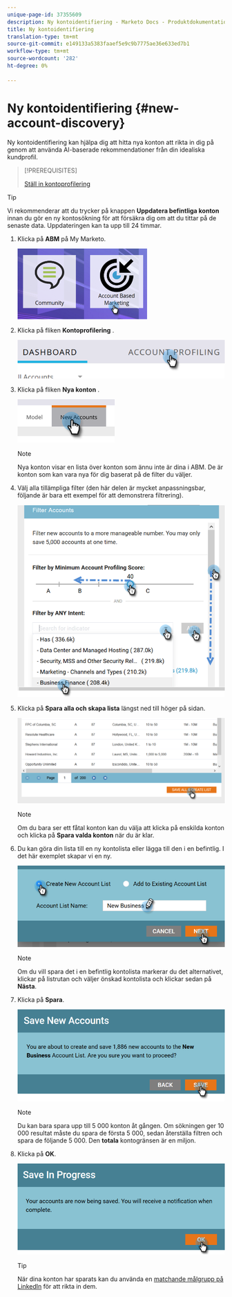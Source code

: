 ```yaml
---
unique-page-id: 37355609
description: Ny kontoidentifiering - Marketo Docs - Produktdokumentation
title: Ny kontoidentifiering
translation-type: tm+mt
source-git-commit: e149133a5383faaef5e9c9b7775ae36e633ed7b1
workflow-type: tm+mt
source-wordcount: '282'
ht-degree: 0%

---
```



# Ny kontoidentifiering {#new-account-discovery}

Ny kontoidentifiering kan hjälpa dig att hitta nya konton att rikta in dig på genom att använda AI-baserade rekommendationer från din idealiska kundprofil.

>[!PREREQUISITES]
>
>[Ställ in kontoprofilering](http://docs.marketo.com/x/FgAKAQ)

>[!TIP]
>
>Vi rekommenderar att du trycker på knappen **Uppdatera befintliga konton** innan du gör en ny kontosökning för att försäkra dig om att du tittar på de senaste data. Uppdateringen kan ta upp till 24 timmar.

1. Klicka på **ABM** på My Marketo.

   ![](assets/one-1.png)

1. Klicka på fliken **Kontoprofilering** .

   ![](assets/two-2.png)

1. Klicka på fliken **Nya konton** .

   ![](assets/three-1.png)

   >[!NOTE]
   >
   >Nya konton visar en lista över konton som ännu inte är dina i ABM. De är konton som kan vara nya för dig baserat på de filter du väljer.

1. Välj alla tillämpliga filter (den här delen är mycket anpassningsbar, följande är bara ett exempel för att demonstrera filtrering).

   ![](assets/four-1.png)

1. Klicka på **Spara alla och skapa lista** längst ned till höger på sidan.

   ![](assets/five-1.png)

   >[!NOTE]
   >
   >Om du bara ser ett fåtal konton kan du välja att klicka på enskilda konton och klicka på **Spara valda konton** när du är klar.

1. Du kan göra din lista till en ny kontolista eller lägga till den i en befintlig. I det här exemplet skapar vi en ny.

   ![](assets/six-1.png)

   >[!NOTE]
   >
   >Om du vill spara det i en befintlig kontolista markerar du det alternativet, klickar på listrutan och väljer önskad kontolista och klickar sedan på **Nästa**.

1. Klicka på **Spara**.

   ![](assets/seven-1.png)

   >[!NOTE]
   >
   >Du kan bara spara upp till 5 000 konton åt gången. Om sökningen ger 10 000 resultat måste du spara de första 5 000, sedan återställa filtren och spara de följande 5 000. Den **totala** kontogränsen är en miljon.

1. Klicka på **OK**.

   ![](assets/eight.png)

   >[!TIP]
   >
   >När dina konton har sparats kan du använda en [matchande målgrupp på LinkedIn](http://docs.marketo.com/x/rYGZAQ) för att rikta in dem.

